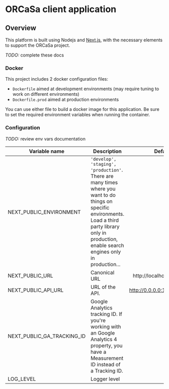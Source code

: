 # ORCaSa client application

## Overview

This platform is built using Nodejs and [Next.js](https://nextjs.org/), with the necessary elements to support the ORCaSa
project.

_TODO:_ complete these docs

### Docker

This project includes 2 docker configuration files:

- `Dockerfile` aimed at development environments (may require tuning to work on different environments)
- `Dockerfile.prod` aimed at production environments

You can use either file to build a docker image for this application. Be sure to set the required environment variables
when running the container.


### Configuration

_TODO:_ review env vars documentation

| Variable name              | Description                                                                                                                                                                                                 |           Default value |
|----------------------------|-------------------------------------------------------------------------------------------------------------------------------------------------------------------------------------------------------------|------------------------:|
| NEXT_PUBLIC_ENVIRONMENT    | `'develop', 'staging', 'production'`. There are many times where you want to do things on specific environments. Load a third party library only in production, enable search engines only in production... |                 develop |
| NEXT_PUBLIC_URL            | Canonical URL                                                                                                                                                                                               |  http://localhost:$PORT |
| NEXT_PUBLIC_API_URL        | URL of the API.                                                                                                                                                                                             | http://0.0.0.0:1337/cms |
| NEXT_PUBLIC_GA_TRACKING_ID | Google Analytics tracking ID. If you're working with an Google Analytics 4 property, you have a Measurement ID instead of a Tracking ID.                                                                    |                         |
| LOG_LEVEL                  | Logger level                                                                                                                                                                                                |                   debug |
